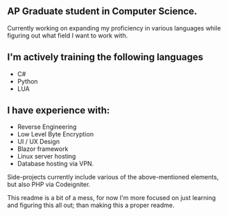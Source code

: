 ## AP Graduate student in Computer Science.

Currently working on expanding my proficiency in various languages while figuring out what field I want to work with.

## I'm actively training the following languages
- C#
- Python
- LUA


## I have experience with:
- Reverse Engineering
- Low Level Byte Encryption
- UI / UX Design
- Blazor framework
- Linux server hosting
- Database hosting via VPN.



Side-projects currently include various of the above-mentioned elements, but also PHP via Codeigniter.


This readme is a bit of a mess, for now I'm more focused on just learning and figuring this all out; than making this a proper readme.
